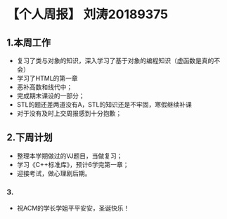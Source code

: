 # 【个人周报】 刘涛20189375
## 1.本周工作
* 复习了类与对象的知识，深入学习了基于对象的编程知识（虚函数是真的不会）
* 学习了HTML的第一章
* 恶补高数和线代中；
* 完成期末课设的一部分；
* STL的题还差两道没有A，STL的知识还是不牢固，寒假继续补课
* 对于没有及时上交周报感到十分抱歉；
## 2.下周计划
* 整理本学期做过的VJ题目，当做复习；
* 学习《C++标准库》，预计6学完第一章；
* 迎接考试，做心理剧后期。
### 3.
* 祝ACM的学长学姐平平安安，圣诞快乐！
